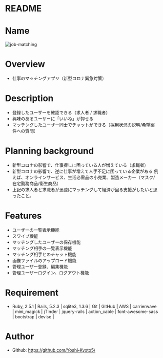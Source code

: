 # README

# Name
![job-matching](https://user-images.githubusercontent.com/61217608/81028922-3279e080-8ebe-11ea-9b1d-ffc621a92302.png)

# Overview 
- 仕事のマッチングアプリ（新型コロナ緊急対策）

# Description
- 登録したユーザーを確認できる（求人者 / 求職者）
- 興味のあるユーザーに「いいね」が押せる
- マッチングしたユーザー同士でチャットができる（採用状況の説明/希望案件への質問）

# Planning background
- 新型コロナの影響で、仕事探しに困っている人が増えている（求職者）
- 新型コロナの影響で、逆に仕事が増えて人手不足に困っている企業がある
  例えば、オンラインサービス、生活必需品の小売業、製造メーカー（マスク/在宅勤務商品/衛生商品）
- 上記の求人者と求職者が迅速にマッチングして経済が回る支援がしたいと思ったこと。

# Features
- ユーザーの一覧表示機能
- スワイプ機能
- マッチングしたユーザーの保存機能
- マッチング相手の一覧表示機能
- マッチング相手とのチャット機能
- 画像ファイルのアップロード機能
- 管理ユーザー登録、編集機能
- 管理ユーザーログイン、ログアウト機能

# Requirement
- Ruby, 2.5.1 | Rails, 5.2.3 | sqlite3, 1.3.6 | Git | GitHub | AWS | 
  carrierwave | mini_magick | jTinder | jquery-rails | action_cable |
  font-awesome-sass | bootstrap | devise |

# Author 
- Github: https://github.com/Yoshi-Kyoto5/

